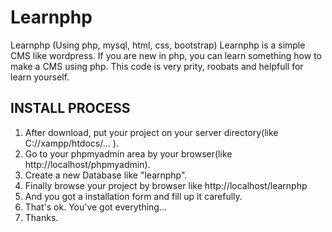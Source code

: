# Learnphp
Learnphp (Using php, mysql, html, css, bootstrap)
Learnphp is a simple CMS like wordpress. If you are new in php, you can learn something how to make a CMS using php. 
This code is very prity, roobats and helpfull for learn yourself.

INSTALL PROCESS
----------------
1. After download, put your project on your server directory(like C://xampp/htdocs/... ).
2. Go to your phpmyadmin area by your browser(like http://localhost/phpmyadmin).
3. Create a new Database like "learnphp".
4. Finally browse your project by browser like http://localhost/learnphp
5. And you got a installation form and fill up it carefully.
6. That's ok. You've got everything...
7. Thanks.
